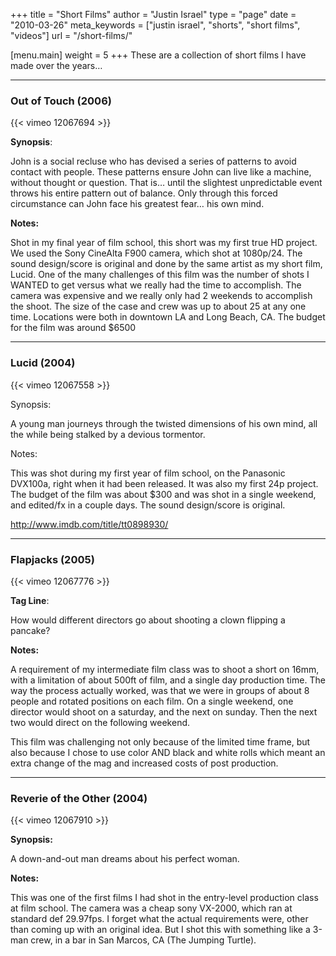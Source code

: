 +++
title = "Short Films"
author = "Justin Israel"
type = "page"
date = "2010-03-26"
meta_keywords = ["justin israel", "shorts", "short films", "videos"]
url = "/short-films/"

[menu.main]
	weight = 5
+++
These are a collection of short films I have made over the years&#8230;

* * *

### Out of Touch (2006)

{{< vimeo 12067694 >}}

**Synopsis**:
  
John is a social recluse who has devised a series of patterns to avoid contact with people. These patterns ensure John can live like a machine, without thought or question. That is&#8230; until the slightest unpredictable event throws his entire pattern out of balance. Only through this forced circumstance can John face his greatest fear&#8230; his own mind.

**Notes:**
  
Shot in my final year of film school, this short was my first true HD project. We used the Sony CineAlta F900 camera, which shot at 1080p/24. The sound design/score is original and done by the same artist as my short film, Lucid. One of the many challenges of this film was the number of shots I WANTED to get versus what we really had the time to accomplish. The camera was expensive and we really only had 2 weekends to accomplish the shoot. The size of the case and crew was up to about 25 at any one time. Locations were both in downtown LA and Long Beach, CA. The budget for the film was around $6500

* * *

### Lucid (2004)

{{< vimeo 12067558 >}}

Synopsis:
  
A young man journeys through the twisted dimensions of his own mind, all the while being stalked by a devious tormentor.

Notes:
  
This was shot during my first year of film school, on the Panasonic DVX100a, right when it had been released. It was also my first 24p project. The budget of the film was about $300 and was shot in a single weekend, and edited/fx in a couple days. The sound design/score is original.

<http://www.imdb.com/title/tt0898930/>

* * *

### Flapjacks (2005)

{{< vimeo 12067776 >}}

**Tag Line**:
  
How would different directors go about shooting a clown flipping a pancake?

**Notes:**
  
A requirement of my intermediate film class was to shoot a short on 16mm, with a limitation of about 500ft of film, and a single day production time. The way the process actually worked, was that we were in groups of about 8 people and rotated positions on each film. On a single weekend, one director would shoot on a saturday, and the next on sunday. Then the next two would direct on the following weekend.
  
This film was challenging not only because of the limited time frame, but also because I chose to use color AND black and white rolls which meant an extra change of the mag and increased costs of post production.

* * *

### Reverie of the Other (2004)

{{< vimeo 12067910 >}}

**Synopsis:**
  
A down-and-out man dreams about his perfect woman.

**Notes:**
  
This was one of the first films I had shot in the entry-level production class at film school. The camera was a cheap sony VX-2000, which ran at standard def 29.97fps. I forget what the actual requirements were, other than coming up with an original idea. But I shot this with something like a 3-man crew, in a bar in San Marcos, CA (The Jumping Turtle).